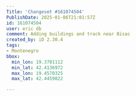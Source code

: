 ```yaml
---
Title: 'Changeset #161074504'
PublishDate: 2025-01-06T21:01:57Z
id: 161074504
user: eric db
comment: Adding buildings and track near Bisac
created_by: iD 2.30.4
tags:
- Montenegro
bbox:
  min_lon: 19.3701112
  min_lat: 42.4136972
  max_lon: 19.4570325
  max_lat: 42.4459022

---
```

